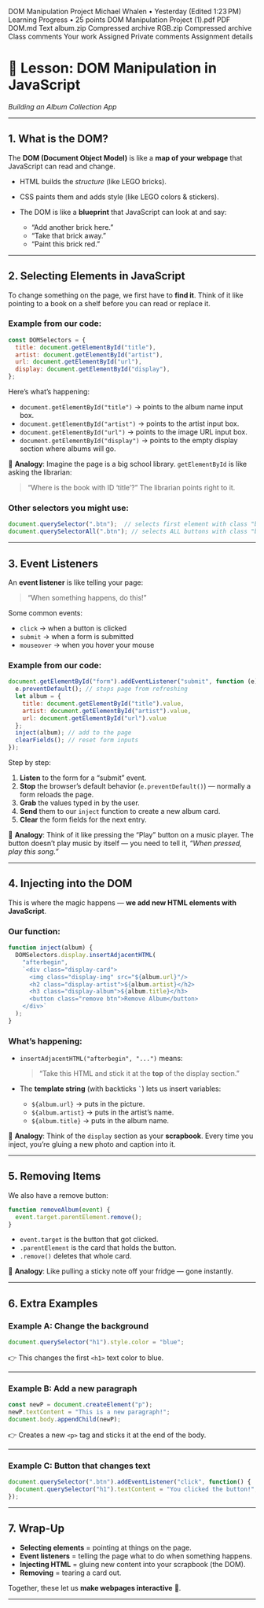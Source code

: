 DOM Manipulation Project
Michael Whalen
•
Yesterday (Edited 1:23 PM)
Learning Progress
•
25 points
DOM Manipulation Project (1).pdf
PDF
DOM.md
Text
album.zip
Compressed archive
RGB.zip
Compressed archive
Class comments
Your work
Assigned
Private comments
Assignment details


# 🎵 Lesson: DOM Manipulation in JavaScript

*Building an Album Collection App*

---

## 1. What is the DOM?

The **DOM (Document Object Model)** is like a **map of your webpage** that JavaScript can read and change.

* HTML builds the *structure* (like LEGO bricks).
* CSS paints them and adds style (like LEGO colors & stickers).
* The DOM is like a **blueprint** that JavaScript can look at and say:

  * “Add another brick here.”
  * “Take that brick away.”
  * “Paint this brick red.”

---

## 2. Selecting Elements in JavaScript

To change something on the page, we first have to **find it**.
Think of it like pointing to a book on a shelf before you can read or replace it.

### Example from our code:

```js
const DOMSelectors = {
  title: document.getElementById("title"),
  artist: document.getElementById("artist"),
  url: document.getElementById("url"),
  display: document.getElementById("display"),
};
```

Here’s what’s happening:

* `document.getElementById("title")` → points to the album name input box.
* `document.getElementById("artist")` → points to the artist input box.
* `document.getElementById("url")` → points to the image URL input box.
* `document.getElementById("display")` → points to the empty display section where albums will go.

📌 **Analogy**: Imagine the page is a big school library. `getElementById` is like asking the librarian:

> “Where is the book with ID ‘title’?”
> The librarian points right to it.

### Other selectors you might use:

```js
document.querySelector(".btn");  // selects first element with class "btn"
document.querySelectorAll(".btn"); // selects ALL buttons with class "btn"
```

---

## 3. Event Listeners

An **event listener** is like telling your page:

> “When something happens, do this!”

Some common events:

* `click` → when a button is clicked
* `submit` → when a form is submitted
* `mouseover` → when you hover your mouse

### Example from our code:

```js
document.getElementById("form").addEventListener("submit", function (e) {
  e.preventDefault(); // stops page from refreshing
  let album = {
    title: document.getElementById("title").value,
    artist: document.getElementById("artist").value,
    url: document.getElementById("url").value
  };
  inject(album); // add to the page
  clearFields(); // reset form inputs
});
```

Step by step:

1. **Listen** to the form for a “submit” event.
2. **Stop** the browser’s default behavior (`e.preventDefault()`) — normally a form reloads the page.
3. **Grab** the values typed in by the user.
4. **Send** them to our `inject` function to create a new album card.
5. **Clear** the form fields for the next entry.

📌 **Analogy**: Think of it like pressing the “Play” button on a music player.
The button doesn’t play music by itself — you need to tell it, *“When pressed, play this song.”*

---

## 4. Injecting into the DOM

This is where the magic happens — **we add new HTML elements with JavaScript**.

### Our function:

```js
function inject(album) {
  DOMSelectors.display.insertAdjacentHTML(
    "afterbegin",
    `<div class="display-card">
      <img class="display-img" src="${album.url}"/>
      <h2 class="display-artist">${album.artist}</h2>
      <h3 class="display-album">${album.title}</h3>
      <button class="remove btn">Remove Album</button>
    </div>`
  );
}
```

### What’s happening:

* `insertAdjacentHTML("afterbegin", "...")` means:

  > “Take this HTML and stick it at the **top** of the display section.”

* The **template string** (with backticks `` ` ``) lets us insert variables:

  * `${album.url}` → puts in the picture.
  * `${album.artist}` → puts in the artist’s name.
  * `${album.title}` → puts in the album name.

📌 **Analogy**: Think of the `display` section as your **scrapbook**.
Every time you inject, you’re gluing a new photo and caption into it.

---

## 5. Removing Items

We also have a remove button:

```js
function removeAlbum(event) {
  event.target.parentElement.remove();
}
```

* `event.target` is the button that got clicked.
* `.parentElement` is the card that holds the button.
* `.remove()` deletes that whole card.

📌 **Analogy**: Like pulling a sticky note off your fridge — gone instantly.

---

## 6. Extra Examples

### Example A: Change the background

```js
document.querySelector("h1").style.color = "blue";
```

👉 This changes the first `<h1>` text color to blue.

---

### Example B: Add a new paragraph

```js
const newP = document.createElement("p");
newP.textContent = "This is a new paragraph!";
document.body.appendChild(newP);
```

👉 Creates a new `<p>` tag and sticks it at the end of the body.

---

### Example C: Button that changes text

```js
document.querySelector(".btn").addEventListener("click", function() {
  document.querySelector("h1").textContent = "You clicked the button!";
});
```

---

## 7. Wrap-Up

* **Selecting elements** = pointing at things on the page.
* **Event listeners** = telling the page what to do when something happens.
* **Injecting HTML** = gluing new content into your scrapbook (the DOM).
* **Removing** = tearing a card out.

Together, these let us **make webpages interactive** 🎉.

---
